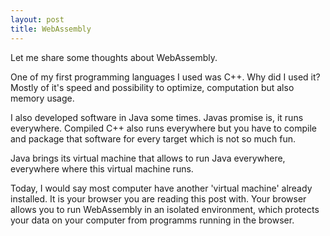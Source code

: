 ```yaml
---
layout: post
title: WebAssembly
---
```


Let me share some thoughts about WebAssembly.

One of my first programming languages I used was C++. Why did I used it? Mostly of it's speed and possibility to optimize, computation but also memory usage.

I also developed software in Java some times. Javas promise is, it runs everywhere.
Compiled C++ also runs everywhere but you have to compile and package that software for every target which is not so much fun.

Java brings its virtual machine that allows to run Java everywhere, everywhere where this virtual machine runs.

Today, I would say most computer have another 'virtual machine' already installed.
It is your browser you are reading this post with.
Your browser allows you to run WebAssembly in an isolated environment, which protects your data on your computer from programms running in the browser.

